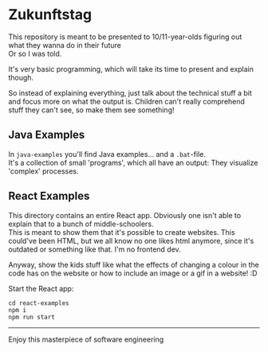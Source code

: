 # Zukunftstag

This repository is meant to be presented to 10/11-year-olds figuring out what they wanna do in their future \
Or so I was told.

It's very basic programming, which will take its time to present and explain though.

So instead of explaining everything, just talk about the technical stuff a bit and focus more on what the output
is. Children can't really comprehend stuff they can't see, so make them see something!

## Java Examples

In `java-examples` you'll find Java examples... and a `.bat`-file. \
It's a collection of small 'programs', which all have an output: They visualize 'complex' processes.

## React Examples

This directory contains an entire React app. Obviously one isn't able to explain that to a bunch of middle-schoolers. \
This is meant to show them that it's possible to create websites. This could've been HTML, but we all know no one likes
html anymore, since it's outdated or something like that. I'm no frontend dev.

Anyway, show the kids stuff like what the effects of changing a colour in the code has on the website or how to
include an image or a gif in a website! :D

Start the React app:

```shell
cd react-examples
npm i
npm run start
```

----

Enjoy this masterpiece of software engineering
